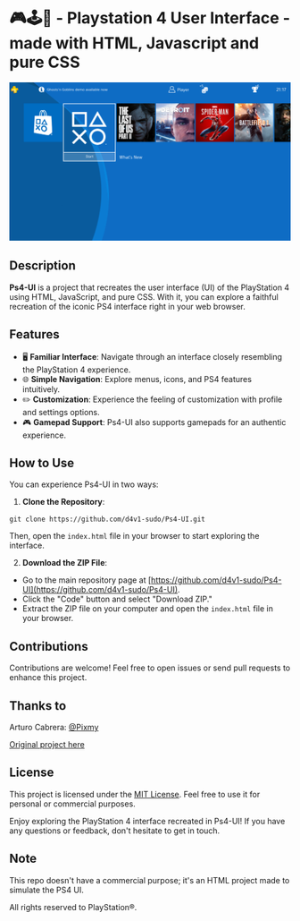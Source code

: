 # 🎮🕹️👾 - Playstation 4 User Interface - made with HTML, Javascript and pure CSS

![Screenshot](screenshot.png)

## Description

**Ps4-UI** is a project that recreates the user interface (UI) of the PlayStation 4 using HTML, JavaScript, and pure CSS. With it, you can explore a faithful recreation of the iconic PS4 interface right in your web browser.

## Features

- 🖥 **Familiar Interface**: Navigate through an interface closely resembling the PlayStation 4 experience.
- 🌐 **Simple Navigation**: Explore menus, icons, and PS4 features intuitively.
- ✏️ **Customization**: Experience the feeling of customization with profile and settings options.
- 🎮 **Gamepad Support**: Ps4-UI also supports gamepads for an authentic experience.

## How to Use

You can experience Ps4-UI in two ways:

1. **Clone the Repository**:

```shell
git clone https://github.com/d4v1-sudo/Ps4-UI.git
```

Then, open the `index.html` file in your browser to start exploring the interface.

2. **Download the ZIP File**:

- Go to the main repository page at [https://github.com/d4v1-sudo/Ps4-UI](https://github.com/d4v1-sudo/Ps4-UI).
- Click the "Code" button and select "Download ZIP."
- Extract the ZIP file on your computer and open the `index.html` file in your browser.

## Contributions

Contributions are welcome! Feel free to open issues or send pull requests to enhance this project.

## Thanks to

Arturo Cabrera: [@Pixmy](https://www.github.com/Pixmy)

[Original project here](https://codepen.io/Pixmy/pen/qaYQoV)

## License

This project is licensed under the [MIT License](LICENSE). Feel free to use it for personal or commercial purposes.

Enjoy exploring the PlayStation 4 interface recreated in Ps4-UI! If you have any questions or feedback, don't hesitate to get in touch.

## Note

This repo doesn't have a commercial purpose; it's an HTML project made to simulate the PS4 UI.

All rights reserved to PlayStation®.
